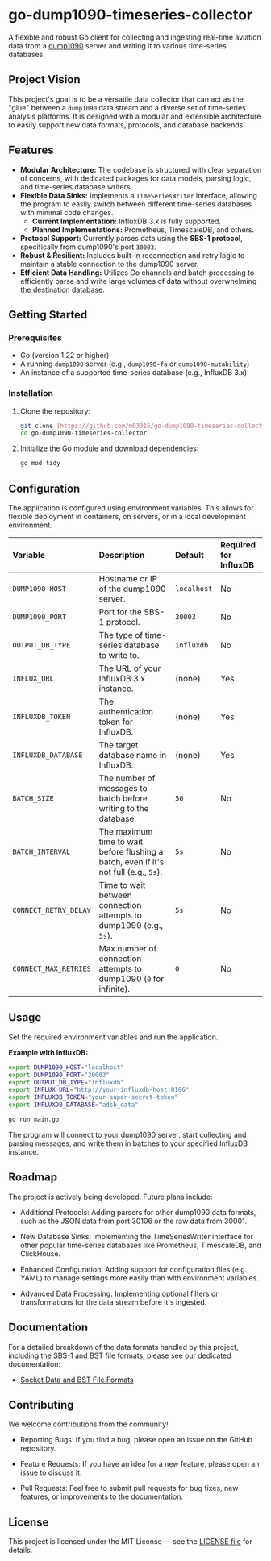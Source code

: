 # go-dump1090-timeseries-collector

A flexible and robust Go client for collecting and ingesting real-time aviation data from a [dump1090](https://github.com/flightaware/dump1090) server and writing it to various time-series databases.

## Project Vision

This project's goal is to be a versatile data collector that can act as the "glue" between a `dump1090` data stream and a diverse set of time-series analysis platforms. It is designed with a modular and extensible architecture to easily support new data formats, protocols, and database backends.

## Features

* **Modular Architecture:** The codebase is structured with clear separation of concerns, with dedicated packages for data models, parsing logic, and time-series database writers.
* **Flexible Data Sinks:** Implements a `TimeSeriesWriter` interface, allowing the program to easily switch between different time-series databases with minimal code changes.
    * **Current Implementation:** InfluxDB 3.x is fully supported.
    * **Planned Implementations:** Prometheus, TimescaleDB, and others.
* **Protocol Support:** Currently parses data using the **SBS-1 protocol**, specifically from dump1090's port `30003`.
* **Robust & Resilient:** Includes built-in reconnection and retry logic to maintain a stable connection to the dump1090 server.
* **Efficient Data Handling:** Utilizes Go channels and batch processing to efficiently parse and write large volumes of data without overwhelming the destination database.

## Getting Started

### Prerequisites

* Go (version 1.22 or higher)
* A running `dump1090` server (e.g., `dump1090-fa` or `dump1090-mutability`)
* An instance of a supported time-series database (e.g., InfluxDB 3.x)

### Installation

1.  Clone the repository:
    ```bash
    git clone [https://github.com/m03315/go-dump1090-timeseries-collector.git](https://github.com/m03315/go-dump1090-timeseries-collector.git)
    cd go-dump1090-timeseries-collector
    ```
2.  Initialize the Go module and download dependencies:
    ```bash
    go mod tidy
    ```

## Configuration

The application is configured using environment variables. This allows for flexible deployment in containers, on servers, or in a local development environment.

| Variable | Description | Default | Required for InfluxDB |
| :--- | :--- | :--- | :--- |
| `DUMP1090_HOST` | Hostname or IP of the dump1090 server. | `localhost` | No |
| `DUMP1090_PORT` | Port for the SBS-1 protocol. | `30003` | No |
| `OUTPUT_DB_TYPE` | The type of time-series database to write to. | `influxdb` | No |
| `INFLUX_URL` | The URL of your InfluxDB 3.x instance. | (none) | Yes |
| `INFLUXDB_TOKEN` | The authentication token for InfluxDB. | (none) | Yes |
| `INFLUXDB_DATABASE` | The target database name in InfluxDB. | (none) | Yes |
| `BATCH_SIZE` | The number of messages to batch before writing to the database. | `50` | No |
| `BATCH_INTERVAL` | The maximum time to wait before flushing a batch, even if it's not full (e.g., `5s`). | `5s` | No |
| `CONNECT_RETRY_DELAY` | Time to wait between connection attempts to dump1090 (e.g., `5s`). | `5s` | No |
| `CONNECT_MAX_RETRIES` | Max number of connection attempts to dump1090 (`0` for infinite). | `0` | No |

## Usage

Set the required environment variables and run the application.

**Example with InfluxDB:**

```bash
export DUMP1090_HOST="localhost"
export DUMP1090_PORT="30003"
export OUTPUT_DB_TYPE="influxdb"
export INFLUX_URL="http://your-influxdb-host:8186"
export INFLUXDB_TOKEN="your-super-secret-token"
export INFLUXDB_DATABASE="adsb_data"

go run main.go
```

The program will connect to your dump1090 server, start collecting and parsing messages, and write them in batches to your specified InfluxDB instance.

## Roadmap
The project is actively being developed. Future plans include:

* Additional Protocols: Adding parsers for other dump1090 data formats, such as the JSON data from port 30106 or the raw data from 30001.

* New Database Sinks: Implementing the TimeSeriesWriter interface for other popular time-series databases like Prometheus, TimescaleDB, and ClickHouse.

* Enhanced Configuration: Adding support for configuration files (e.g., YAML) to manage settings more easily than with environment variables.

* Advanced Data Processing: Implementing optional filters or transformations for the data stream before it's ingested.

## Documentation

For a detailed breakdown of the data formats handled by this project, including the SBS-1 and BST file formats, please see our dedicated documentation:

* [Socket Data and BST File Formats](docs/sbs-bst-formats.md)

## Contributing
We welcome contributions from the community!

* Reporting Bugs: If you find a bug, please open an issue on the GitHub repository.

* Feature Requests: If you have an idea for a new feature, please open an issue to discuss it.

* Pull Requests: Feel free to submit pull requests for bug fixes, new features, or improvements to the documentation.

## License
This project is licensed under the MIT License — see the [LICENSE file](LICENSE) for details.
